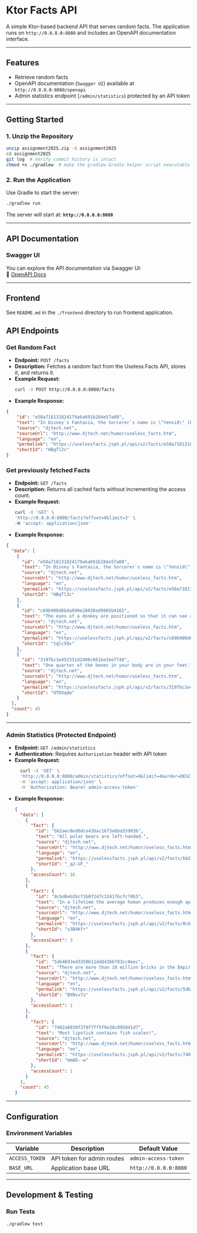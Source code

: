 
# **Ktor Facts API**

A simple Ktor-based backend API that serves random facts. The application runs on `http://0.0.0.0:8080` and includes an OpenAPI documentation interface.

---

## **Features**
- Retrieve random facts
- OpenAPI documentation (`Swagger UI`) available at `http://0.0.0.0:8080/openapi`
- Admin statistics endpoint (`/admin/statistics`) protected by an API token

---

## **Getting Started**

### **1. Unzip the Repository**
```sh
unzip assignment2025.zip -d assignment2025
cd assignment2025
git log  # Verify commit history is intact
chmod +x ./gradlew  # make the gradlew Gradle helper script executable
```

### **2. Run the Application**
Use Gradle to start the server:
```sh
./gradlew run
```

The server will start at: **`http://0.0.0.0:8080`**

---

## **API Documentation**

### **Swagger UI**
You can explore the API documentation via Swagger UI:  
🔗 [OpenAPI Docs](http://0.0.0.0:8080/openapi)

---

## **Frontend**

See `README.md` in the `./frontend` directory to run frontend application.

## **API Endpoints**

### **Get Random Fact**
- **Endpoint:** `POST /facts`
- **Description:** Fetches a random fact from the Useless Facts API, stores it, and returns it.
- **Example Request:**
  ```sh
  curl -X POST http://0.0.0.0:8080/facts
  ```
- **Example Response:**
```json
{
    "id": "e58a718131824179a6a691b284e57a08",
    "text": "In Disney`s Fantasia, the Sorcerer`s name is \"Yensid\" (Disney backwards.)",
    "source": "djtech.net",
    "sourceUrl": "http://www.djtech.net/humor/useless_facts.htm",
    "language": "en",
    "permalink": "https://uselessfacts.jsph.pl/api/v2/facts/e58a718131824179a6a691b284e57a08",
    "shortId": "HBqTl2c"
}
```

### **Get previously fetched Facts**
- **Endpoint:** `GET /facts`
- **Description:** Returns all cached facts without incrementing the access count.
- **Example Request:**
  ```sh
  curl -X 'GET' \
  'http://0.0.0.0:8080/facts?offset=0&limit=3' \
  -H 'accept: application/json'
  ```
- **Example Response:**
```json
{
  "data": [
    {
      "id": "e58a718131824179a6a691b284e57a08",
      "text": "In Disney`s Fantasia, the Sorcerer`s name is \"Yensid\" (Disney backwards.)",
      "source": "djtech.net",
      "sourceUrl": "http://www.djtech.net/humor/useless_facts.htm",
      "language": "en",
      "permalink": "https://uselessfacts.jsph.pl/api/v2/facts/e58a718131824179a6a691b284e57a08",
      "shortId": "HBqTl2c"
    },
    {
      "id": "c69b900d6bda899e28038ed9905b4165",
      "text": "The eyes of a donkey are positioned so that it can see all four feet at all times.",
      "source": "djtech.net",
      "sourceUrl": "http://www.djtech.net/humor/useless_facts.htm",
      "language": "en",
      "permalink": "https://uselessfacts.jsph.pl/api/v2/facts/c69b900d6bda899e28038ed9905b4165",
      "shortId": "tqlc5Qv"
    },
    {
      "id": "3197bc1e452331d2408c661be1be7748",
      "text": "One quarter of the bones in your body are in your feet.",
      "source": "djtech.net",
      "sourceUrl": "http://www.djtech.net/humor/useless_facts.htm",
      "language": "en",
      "permalink": "https://uselessfacts.jsph.pl/api/v2/facts/3197bc1e452331d2408c661be1be7748",
      "shortId": "UTDXqdw"
    }
  ],
  "count": 45
}
```

---

### **Admin Statistics (Protected Endpoint)**
- **Endpoint:** `GET /admin/statistics`
- **Authentication:** Requires `Authorization` header with API token
- **Example Request:**
  ```sh
    curl -X 'GET' \
    'http://0.0.0.0:8080/admin/statistics?offset=0&limit=4&order=DESC' \
    -H 'accept: application/json' \
    -H 'Authorization: Bearer admin-access-token'
  ```
- **Example Response:**
  ```json
  {
    "data": [
      {
        "fact": {
          "id": "bb2aec8ed6dce43bac1673e6ba55993b",
          "text": "All polar bears are left-handed.",
          "source": "djtech.net",
          "sourceUrl": "http://www.djtech.net/humor/useless_facts.htm",
          "language": "en",
          "permalink": "https://uselessfacts.jsph.pl/api/v2/facts/bb2aec8ed6dce43bac1673e6ba55993b",
          "shortId": "_q2-UF_"
        },
        "accessCount": 16
      },
      {
        "fact": {
          "id": "0cbd0eb26cf1b0f247c32417bcfc74b5",
          "text": "In a lifetime the average human produces enough quarts of spit to fill 2 swimming pools.",
          "source": "djtech.net",
          "sourceUrl": "http://www.djtech.net/humor/useless_facts.htm",
          "language": "en",
          "permalink": "https://uselessfacts.jsph.pl/api/v2/facts/0cbd0eb26cf1b0f247c32417bcfc74b5",
          "shortId": "v3B4Kfr"
        },
        "accessCount": 3
      },
      {
        "fact": {
          "id": "5db4693ed3350b11ddd4366783cc8eec",
          "text": "There are more than 10 million bricks in the Empire State Building!",
          "source": "djtech.net",
          "sourceUrl": "http://www.djtech.net/humor/useless_facts.htm",
          "language": "en",
          "permalink": "https://uselessfacts.jsph.pl/api/v2/facts/5db4693ed3350b11ddd4366783cc8eec",
          "shortId": "BXNsv7z"
        },
        "accessCount": 1
      },
      {
        "fact": {
          "id": "7402a6038f379f7ff5f9e38c895841d7",
          "text": "Most lipstick contains fish scales!",
          "source": "djtech.net",
          "sourceUrl": "http://www.djtech.net/humor/useless_facts.htm",
          "language": "en",
          "permalink": "https://uselessfacts.jsph.pl/api/v2/facts/7402a6038f379f7ff5f9e38c895841d7",
          "shortId": "mmAD--w"
        },
        "accessCount": 1
      }
    ],
    "count": 45
  }
  ```

---

## **Configuration**

### **Environment Variables**
| Variable          | Description           | Default Value |
|------------------|---------------------|--------------|
| `ACCESS_TOKEN`   | API token for admin routes | `admin-access-token` |
| `BASE_URL`       | Application base URL | `http://0.0.0.0:8080` |

---

## **Development & Testing**

### **Run Tests**
```sh
./gradlew test
```
